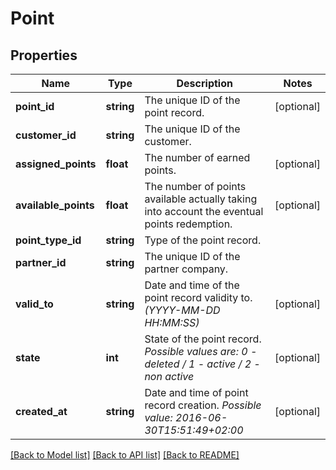 # Point

## Properties
Name | Type | Description | Notes
------------ | ------------- | ------------- | -------------
**point_id** | **string** | The unique ID of the point record. | [optional] 
**customer_id** | **string** | The unique ID of the customer. | 
**assigned_points** | **float** | The number of earned points. | [optional] 
**available_points** | **float** | The number of points available actually taking into account the eventual points redemption. | [optional] 
**point_type_id** | **string** | Type of the point record. | 
**partner_id** | **string** | The unique ID of the partner company. | 
**valid_to** | **string** | Date and time of the point record validity to. *(YYYY-MM-DD HH:MM:SS)* | [optional] 
**state** | **int** | State of the point record. *Possible values are: 0 - deleted / 1 - active / 2 - non active* | [optional] 
**created_at** | **string** | Date and time of point record creation. *Possible value: 2016-06-30T15:51:49+02:00* | [optional] 

[[Back to Model list]](../../README.md#documentation-for-models) [[Back to API list]](../../README.md#documentation-for-api-endpoints) [[Back to README]](../../README.md)

